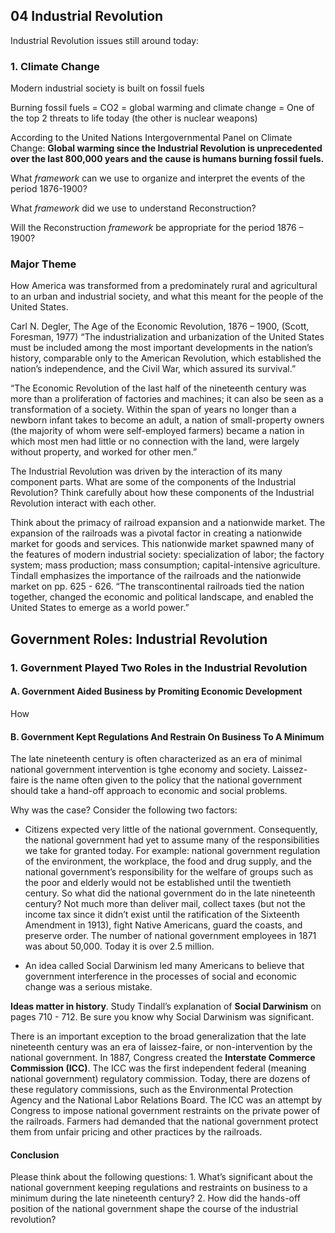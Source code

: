 ## 04 Industrial Revolution

Industrial Revolution issues still around today:

### 1. Climate Change
Modern industrial society is built on fossil fuels

Burning fossil fuels = CO2 = global warming and climate change = One of the top 2 threats to life today (the other is nuclear weapons)

According to the United Nations Intergovernmental Panel on Climate Change: **Global warming since the Industrial Revolution is unprecedented over the last
800,000 years and the cause is humans burning fossil fuels.**


What _framework_ can we use to organize and interpret the events of the period 1876-1900?

What _framework_ did we use to understand Reconstruction?

Will the Reconstruction _framework_ be appropriate for the period 1876 – 1900?

### Major Theme
How America was transformed from a predominately rural and agricultural to an urban and industrial society, and what this meant for the people of the United States.

Carl N. Degler, The Age of the Economic Revolution, 1876 – 1900, (Scott, Foresman, 1977)
“The industrialization and urbanization of the United States must be included among the most important developments in the nation’s history, comparable only to the American Revolution, which established the nation’s independence, and the Civil War, which assured its survival.”

“The Economic Revolution of the last half of the nineteenth century was more than a proliferation of factories and machines; it can also be seen as a transformation of a society. Within the span of years no longer than a newborn infant takes to become an adult, a nation of small-property owners (the majority of whom were self-employed farmers) became a nation in which most men had little or no connection with the land, were largely without property, and worked for other men.”

The Industrial Revolution was driven by the interaction of its many component parts. What are some of the components of the Industrial Revolution? Think carefully about how these components of the Industrial Revolution interact with each other.

Think about the primacy of railroad expansion and a nationwide market.
The expansion of the railroads was a pivotal factor in creating a nationwide market for goods and services. This nationwide market spawned many of the features of modern industrial society: specialization of labor; the factory system; mass production; mass consumption; capital-intensive agriculture.
Tindall emphasizes the importance of the railroads and the nationwide market on
pp. 625 - 626.
“The transcontinental railroads tied the nation together, changed the economic and political landscape, and enabled the United States to emerge as a world power.”

## Government Roles: Industrial Revolution

### 1. Government Played Two Roles in the Industrial Revolution

#### A. Government Aided Business by Promiting Economic Development
How

#### B. Government Kept Regulations And Restrain On Business To A Minimum

The late nineteenth century is often characterized as an era of minimal national government intervention is tghe economy and society. Laissez-faire is the name often given to the policy that the national government should take a hand-off approach to economic and social problems.

Why was the case? Consider the following two factors:
+ Citizens expected very little of the national government. Consequently, the national government had yet to assume many of the responsibilities we take for granted today. For example: national government regulation of the environment, the workplace, the food and drug supply, and the national government’s responsibility for the welfare of groups such as the poor and elderly would not be established until the twentieth century.
So what did the national government do in the late nineteenth century?
Not much more than deliver mail, collect taxes (but not the income tax since it didn’t exist until the ratification of the Sixteenth Amendment in 1913), fight Native Americans, guard the coasts, and preserve order.
The number of national government employees in 1871 was about 50,000. Today it is over 2.5 million.

+ An idea called Social Darwinism led many Americans to believe that government interference in the processes of social and economic change was a serious mistake.

**Ideas matter in history**. Study Tindall’s explanation of **Social Darwinism** on pages 710 - 712. Be sure you know why Social Darwinism was significant.


There is an important exception to the broad generalization that the late nineteenth century was an era of laissez-faire, or non-intervention by the national government.
In 1887, Congress created the **Interstate Commerce Commission (ICC)**.
The ICC was the first independent federal (meaning national government) regulatory commission. Today, there are dozens of these regulatory commissions, such as the Environmental Protection Agency and the National Labor Relations Board.
The ICC was an attempt by Congress to impose national government restraints on the private power of the railroads. Farmers had demanded that the national government protect them from unfair pricing and other practices by the railroads.

#### Conclusion
Please think about the following questions:
1\. What’s significant about the national government keeping regulations and restraints on business to a minimum during the late nineteenth century?
2\. How did the hands-off position of the national government shape the course of the industrial revolution?
